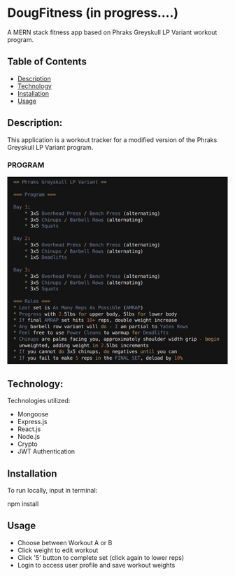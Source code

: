 # DougFitness (in progress....)

A MERN stack fitness app based on Phraks Greyskull LP Variant workout program.

## Table of Contents

- [Description](#description)
- [Technology](#Technology)
- [Installation](#installation)
- [Usage](#usage)

## Description:

This application is a workout tracker for a modified version of the Phraks Greyskull LP Variant program.

### PROGRAM

![Program](./client/public/program.JPG)

## Technology:

Technologies utilized:

- Mongoose
- Express.js
- React.js
- Node.js
- Crypto
- JWT Authentication

## Installation

To run locally, input in terminal:

npm install

## Usage

- Choose between Workout A or B
- Click weight to edit workout
- Click '5' button to complete set (click again to lower reps)
- Login to access user profile and save workout weights
